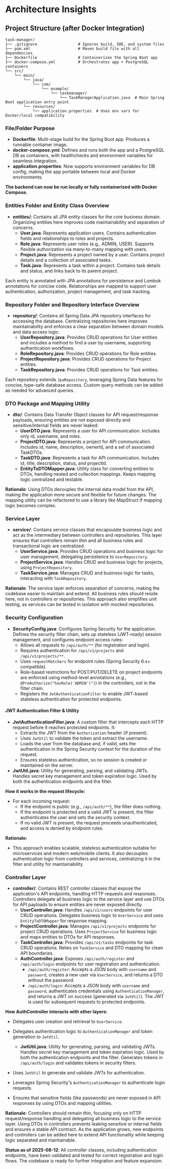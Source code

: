 # Architecture Insights

## Project Structure (after Docker Integration)

```
task-manager/
├── .gitignore                  # Ignores build, IDE, and system files
├── pom.xml                     # Maven build file with all dependencies
├── Dockerfile                  # Containerizes the Spring Boot app
├── docker-compose.yml          # Orchestrates app + PostgreSQL containers
└── src/
    └── main/
        └── java/
            └── com/
                └── example/
                    └── taskmanager/
                        └── TaskManagerApplication.java  # Main Spring Boot application entry point
        └── resources/
            └── application.properties  # Uses env vars for Docker/local compatibility
```

### File/Folder Purpose
- **Dockerfile**: Multi-stage build for the Spring Boot app. Produces a runnable container image.
- **docker-compose.yml**: Defines and runs both the app and a PostgreSQL DB as containers, with healthchecks and environment variables for seamless integration.
- **application.properties**: Now supports environment variables for DB config, making the app portable between local and Docker environments.

**The backend can now be run locally or fully containerized with Docker Compose.**

### Entities Folder and Entity Class Overview
- **entities/**: Contains all JPA entity classes for the core business domain. Organizing entities here improves code maintainability and separation of concerns.
  - **User.java**: Represents application users. Contains authentication fields and relationships to roles and projects.
  - **Role.java**: Represents user roles (e.g., ADMIN, USER). Supports flexible authorization via many-to-many mapping with users.
  - **Project.java**: Represents a project owned by a user. Contains project details and a collection of associated tasks.
  - **Task.java**: Represents a task within a project. Contains task details and status, and links back to its parent project.

Each entity is annotated with JPA annotations for persistence and Lombok annotations for concise code. Relationships are mapped to support user authentication, authorization, project management, and task tracking.

### Repository Folder and Repository Interface Overview
- **repository/**: Contains all Spring Data JPA repository interfaces for accessing the database. Centralizing repositories here improves maintainability and enforces a clear separation between domain models and data access logic.
  - **UserRepository.java**: Provides CRUD operations for User entities and includes a method to find a user by username, supporting authentication workflows.
  - **RoleRepository.java**: Provides CRUD operations for Role entities.
  - **ProjectRepository.java**: Provides CRUD operations for Project entities.
  - **TaskRepository.java**: Provides CRUD operations for Task entities.

Each repository extends `JpaRepository`, leveraging Spring Data features for concise, type-safe database access. Custom query methods can be added as needed for advanced queries.


### DTO Package and Mapping Utility
- **dto/**: Contains Data Transfer Object classes for API request/response payloads, ensuring entities are not exposed directly and sensitive/internal fields are never leaked.
  - **UserDTO.java**: Represents a user for API communication. Includes only id, username, and roles.
  - **ProjectDTO.java**: Represents a project for API communication. Includes id, name, description, ownerId, and a set of associated TaskDTOs.
  - **TaskDTO.java**: Represents a task for API communication. Includes id, title, description, status, and projectId.
  - **EntityToDTOMapper.java**: Utility class for converting entities to DTOs, handling nested and collection mappings. Keeps mapping logic centralized and testable.

**Rationale**: Using DTOs decouples the internal data model from the API, making the application more secure and flexible for future changes. The mapping utility can be refactored to use a library like MapStruct if mapping logic becomes complex.


### Service Layer
- **service/**: Contains service classes that encapsulate business logic and act as the intermediary between controllers and repositories. This layer ensures that controllers remain thin and all business rules and transactional logic are centralized.
  - **UserService.java**: Provides CRUD operations and business logic for user management, delegating persistence to `UserRepository`.
  - **ProjectService.java**: Handles CRUD and business logic for projects, using `ProjectRepository`.
  - **TaskService.java**: Manages CRUD and business logic for tasks, interacting with `TaskRepository`.

**Rationale**: The service layer enforces separation of concerns, making the codebase easier to maintain and extend. All business rules should reside here, not in controllers or repositories. This approach also simplifies unit testing, as services can be tested in isolation with mocked repositories.


### Security Configuration
- **SecurityConfig.java**: Configures Spring Security for the application. Defines the security filter chain, sets up stateless (JWT-ready) session management, and configures endpoint access rules:
  - Allows all requests to `/api/auth/**` (for registration and login).
  - Requires authentication for `/api/v1/projects` and `/api/v1/projects/**`.
  - Uses `requestMatchers` for endpoint rules (Spring Security 6.x+ compatible).
  - Role-based restrictions for POST/PUT/DELETE on project endpoints are enforced using method-level annotations (e.g., `@PreAuthorize("hasRole('ADMIN')")`) in the controllers, not in the filter chain.
  - Registers the `JwtAuthenticationFilter` to enable JWT-based stateless authentication for protected endpoints.

#### JWT Authentication Filter & Utility
- **JwtAuthenticationFilter.java**: A custom filter that intercepts each HTTP request before it reaches protected endpoints. It:
  - Extracts the JWT from the `Authorization` header (if present).
  - Uses `JwtUtil` to validate the token and extract the username.
  - Loads the user from the database and, if valid, sets the authentication in the Spring Security context for the duration of the request.
  - Ensures stateless authentication, so no session is created or maintained on the server.
- **JwtUtil.java**: Utility for generating, parsing, and validating JWTs. Handles secret key management and token expiration logic. Used by both the authentication endpoints and the filter.

**How it works in the request lifecycle:**
- For each incoming request:
  - If the endpoint is public (e.g., `/api/auth/**`), the filter does nothing.
  - If the endpoint is protected and a valid JWT is present, the filter authenticates the user and sets the security context.
  - If no valid JWT is present, the request proceeds unauthenticated, and access is denied by endpoint rules.

**Rationale:**
- This approach enables scalable, stateless authentication suitable for microservices and modern web/mobile clients. It also decouples authentication logic from controllers and services, centralizing it in the filter and utility for maintainability.

### Controller Layer
- **controller/**: Contains REST controller classes that expose the application's API endpoints, handling HTTP requests and responses. Controllers delegate all business logic to the service layer and use DTOs for API payloads to ensure entities are never exposed directly.
  - **UserController.java**: Handles `/api/v1/users` endpoints for user CRUD operations. Delegates business logic to `UserService` and uses `EntityToDTOMapper` for response mapping.
  - **ProjectController.java**: Manages `/api/v1/projects` endpoints for project CRUD operations. Uses `ProjectService` for business logic and maps entities to DTOs for API responses.
  - **TaskController.java**: Provides `/api/v1/tasks` endpoints for task CRUD operations. Relies on `TaskService` and DTO mapping for clean API boundaries.
  - **AuthController.java**: Exposes `/api/auth/register` and `/api/auth/login` endpoints for user registration and authentication.
    - `/api/auth/register`: Accepts a JSON body with `username` and `password`, creates a new user via `UserService`, and returns a DTO without the password.
    - `/api/auth/login`: Accepts a JSON body with `username` and `password`, authenticates credentials using `AuthenticationManager`, and returns a JWT on success (generated via `JwtUtil`). The JWT is used for subsequent requests to protected endpoints.

**How AuthController interacts with other layers:**
- Delegates user creation and retrieval to `UserService`.
- Delegates authentication logic to `AuthenticationManager` and token generation to `JwtUtil`.

  - **JwtUtil.java**: Utility for generating, parsing, and validating JWTs. Handles secret key management and token expiration logic. Used by both the authentication endpoints and the filter. Generates tokens in `/api/auth/login` and validates tokens in security filters.

- Uses `JwtUtil` to generate and validate JWTs for authentication.
- Leverages Spring Security's `AuthenticationManager` to authenticate login requests.
- Ensures that sensitive fields (like passwords) are never exposed in API responses by using DTOs and mapping utilities.

**Rationale**: Controllers should remain thin, focusing only on HTTP request/response handling and delegating all business logic to the service layer. Using DTOs in controllers prevents leaking sensitive or internal fields and ensures a stable API contract. As the application grows, new endpoints and controllers can be added here to extend API functionality while keeping logic separated and maintainable.

**Status as of 2025-08-12**: All controller classes, including authentication endpoints, have been validated and tested for correct registration and login flows. The codebase is ready for further integration and feature expansion.
